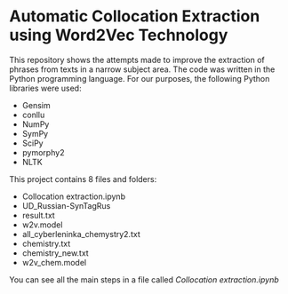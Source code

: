 # Automatic Collocation Extraction using Word2Vec Technology
This repository shows the attempts made to improve the extraction of phrases from texts in a narrow subject area.
The code was written in the Python programming language. For our purposes, the following Python libraries were used:
* Gensim
* conllu
* NumPy
* SymPy
* SciPy
* pymorphy2
* NLTK  

This project contains 8 files and folders:
* Collocation extraction.ipynb
* UD_Russian-SynTagRus
* result.txt
* w2v.model
* all_cyberleninka_chemystry2.txt
* chemistry.txt
* chemistry_new.txt
* w2v_chem.model  

You can see all the main steps in a file called _Collocation extraction.ipynb_
